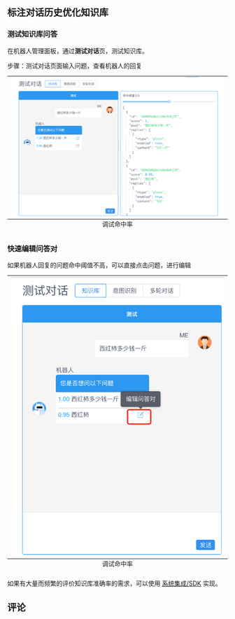 ## 标注对话历史优化知识库

### 测试知识库问答

在机器人管理面板，通过**测试对话**页，测试知识库。

步骤：测试对话页面输入问题，查看机器人的回复

<table class="image">
    <caption align="bottom">调试命中率</caption>
    <tr>
        <td><img width="800" src="../../../images/products/faq/image2020-7-16_17-57-42.png" alt="" /></td>
    </tr>
</table>

### 快速编辑问答对

如果机器人回复的问题命中阈值不高，可以直接点击问题，进行编辑

<table class="image">
    <caption align="bottom">调试命中率</caption>
    <tr>
        <td><img width="500" src="../../../images/products/faq/image2020-7-16_18-0-59.png" alt="" /></td>
    </tr>
</table>

如果有大量而频繁的评价知识库准确率的需求，可以使用 [系统集成/SDK](/products/chatbot-platform/integration/index.html) 实现。

## 评论

<script src="https://utteranc.es/client.js"
        repo="chatopera/docs"
        issue-term="pathname"
        label="Comment"
        theme="github-light"
        crossorigin="anonymous"
        async>
</script>
